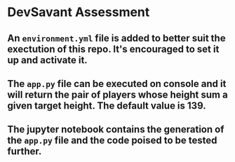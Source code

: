 # DevSavant Assessment

## An ```environment.yml``` file is added to better suit the exectution of this repo. It's encouraged to set it up and activate it.

## The ```app.py``` file can be executed on console and it will return the pair of players whose height sum a given target height. The default value is 139. 

## The jupyter notebook contains the generation of the ```app.py``` file and the code poised to be tested further. 